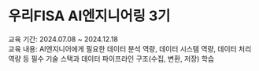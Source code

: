 # 우리FISA AI엔지니어링 3기 
교육 기간: 2024.07.08 ~ 2024.12.18 <br>
교육 내용: AI엔지니어에게 필요한 데이터 분석 역량, 데이터 시스템 역량, 데이터 처리 역량 등 필수 기술 스택과 데이터 파이프라인 구조(수집, 변환, 저장) 학습 

